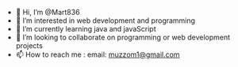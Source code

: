 - 👋 Hi, I’m @Mart836
- 👀 I’m interested in web development and programming 
- 🌱 I’m currently learning java and javaScript
- 💞️ I’m looking to collaborate on programming or web development projects 
- 📫 How to reach me : email: muzzom1@gmail.com

<!---
Mart836/Mart836 is a ✨ special ✨ repository because its `README.md` (this file) appears on your GitHub profile.
You can click the Preview link to take a look at your changes.
--->
